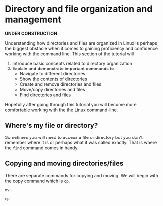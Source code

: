 # Directory and file organization and management

**UNDER CONSTRUCTION**

Understanding how directories and files are organized in Linux is perhaps the biggest obstacle when it
comes to gaining proficiency and confidence working with the command line.  This section of the tutorial will

1. Introduce basic concepts related to directory organization
2. Explain and demonstrate important commands to
    - Navigate to different directories
    - Show the contents of directories
    - Create and remove directories and files
    - Move/copy directories and files
    - Find directories and files


Hopefully after  going through this tutorial you will become more comfortable working with the the Linux command-line.

## Where's my file or directory?

Sometimes you will need to access a file or directory but you don't remember where it is or perhaps what it was called exactly.  That 
is where the `find` command comes in handy.

## Copying and moving directories/files

There are separate commands for copying and moving.  We will begin with the copy command which is `cp`.

`mv`

`cp`

